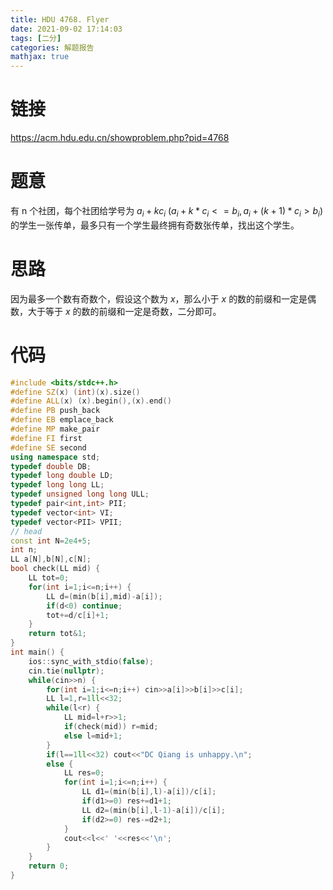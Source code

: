 ```yaml
---
title: HDU 4768. Flyer
date: 2021-09-02 17:14:03
tags: [二分]
categories: 解题报告
mathjax: true
---
```


# 链接

<https://acm.hdu.edu.cn/showproblem.php?pid=4768>

# 题意

有 n 个社团，每个社团给学号为 $a_i+kc_i$ $(a_i+k*c_i<=b_i,a_i+(k+1)*c_i>b_i)$ 的学生一张传单，最多只有一个学生最终拥有奇数张传单，找出这个学生。

<!--more-->

# 思路

因为最多一个数有奇数个，假设这个数为 $x$，那么小于 $x$ 的数的前缀和一定是偶数，大于等于 $x$ 的数的前缀和一定是奇数，二分即可。

# 代码

```cpp
#include <bits/stdc++.h>
#define SZ(x) (int)(x).size()
#define ALL(x) (x).begin(),(x).end()
#define PB push_back
#define EB emplace_back
#define MP make_pair
#define FI first
#define SE second
using namespace std;
typedef double DB;
typedef long double LD;
typedef long long LL;
typedef unsigned long long ULL;
typedef pair<int,int> PII;
typedef vector<int> VI;
typedef vector<PII> VPII;
// head
const int N=2e4+5;
int n;
LL a[N],b[N],c[N];
bool check(LL mid) {
    LL tot=0;
    for(int i=1;i<=n;i++) {
        LL d=(min(b[i],mid)-a[i]);
        if(d<0) continue;
        tot+=d/c[i]+1;
    }
    return tot&1;
}
int main() {
    ios::sync_with_stdio(false);
    cin.tie(nullptr);
    while(cin>>n) {
        for(int i=1;i<=n;i++) cin>>a[i]>>b[i]>>c[i];
        LL l=1,r=1ll<<32;
        while(l<r) {
            LL mid=l+r>>1;
            if(check(mid)) r=mid;
            else l=mid+1;
        }
        if(l==1ll<<32) cout<<"DC Qiang is unhappy.\n";
        else {
            LL res=0;
            for(int i=1;i<=n;i++) {
                LL d1=(min(b[i],l)-a[i])/c[i];
                if(d1>=0) res+=d1+1;
                LL d2=(min(b[i],l-1)-a[i])/c[i];
                if(d2>=0) res-=d2+1;
            }
            cout<<l<<' '<<res<<'\n';
        }
    }
    return 0;
}
```